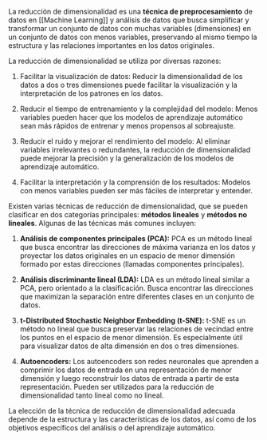 La reducción de dimensionalidad es una **técnica de preprocesamiento** de datos en [[Machine Learning]] y análisis de datos que busca simplificar y transformar un conjunto de datos con muchas variables (dimensiones) en un conjunto de datos con menos variables, preservando al mismo tiempo la estructura y las relaciones importantes en los datos originales.

La reducción de dimensionalidad se utiliza por diversas razones:

1.  Facilitar la visualización de datos: Reducir la dimensionalidad de los datos a dos o tres dimensiones puede facilitar la visualización y la interpretación de los patrones en los datos.

2.  Reducir el tiempo de entrenamiento y la complejidad del modelo: Menos variables pueden hacer que los modelos de aprendizaje automático sean más rápidos de entrenar y menos propensos al sobreajuste.

3.  Reducir el ruido y mejorar el rendimiento del modelo: Al eliminar variables irrelevantes o redundantes, la reducción de dimensionalidad puede mejorar la precisión y la generalización de los modelos de aprendizaje automático.

4.  Facilitar la interpretación y la comprensión de los resultados: Modelos con menos variables pueden ser más fáciles de interpretar y entender.


Existen varias técnicas de reducción de dimensionalidad, que se pueden clasificar en dos categorías principales: **métodos lineales** y **métodos no lineales**. Algunas de las técnicas más comunes incluyen:

1.  **Análisis de componentes principales (PCA):** PCA es un método lineal que busca encontrar las direcciones de máxima varianza en los datos y proyectar los datos originales en un espacio de menor dimensión formado por estas direcciones (llamadas componentes principales).

2.  **Análisis discriminante lineal (LDA):** LDA es un método lineal similar a PCA, pero orientado a la clasificación. Busca encontrar las direcciones que maximizan la separación entre diferentes clases en un conjunto de datos.

3.  **t-Distributed Stochastic Neighbor Embedding (t-SNE):** t-SNE es un método no lineal que busca preservar las relaciones de vecindad entre los puntos en el espacio de menor dimensión. Es especialmente útil para visualizar datos de alta dimensión en dos o tres dimensiones.

4.  **Autoencoders:** Los autoencoders son redes neuronales que aprenden a comprimir los datos de entrada en una representación de menor dimensión y luego reconstruir los datos de entrada a partir de esta representación. Pueden ser utilizados para la reducción de dimensionalidad tanto lineal como no lineal.


La elección de la técnica de reducción de dimensionalidad adecuada depende de la estructura y las características de los datos, así como de los objetivos específicos del análisis o del aprendizaje automático.